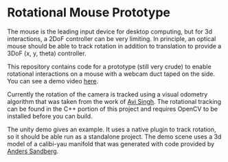 # Rotational Mouse Prototype

The mouse is the leading input device for desktop computing, but for 3d interactions, a 2DoF controller can be very limiting. In principle, an optical mouse should be able to track rotation in addition to translation to provide a 3DoF (x, y, theta) controller.

This repository contains code for a prototype (still very crude) to enable rotational interactions on a mouse with a webcam duct taped on the side. You can see a demo video [here](https://youtu.be/4Tbreo0kbu0).

Currently the rotation of the camera is tracked using a visual odometry algorithm that was taken from the work of [Avi Singh](https://github.com/avisingh599/mono-vo). The rotational tracking can be found in the C++ portion of this project and requires OpenCV to be installed before you can build.

The unity demo gives an example. It uses a native plugin to track rotation, so it should be able run as a standalone project. The demo scene uses a 3d model of a calibi-yau manifold that was generated with code provided by
[Anders Sandberg](http://aleph.se/andart2/).
